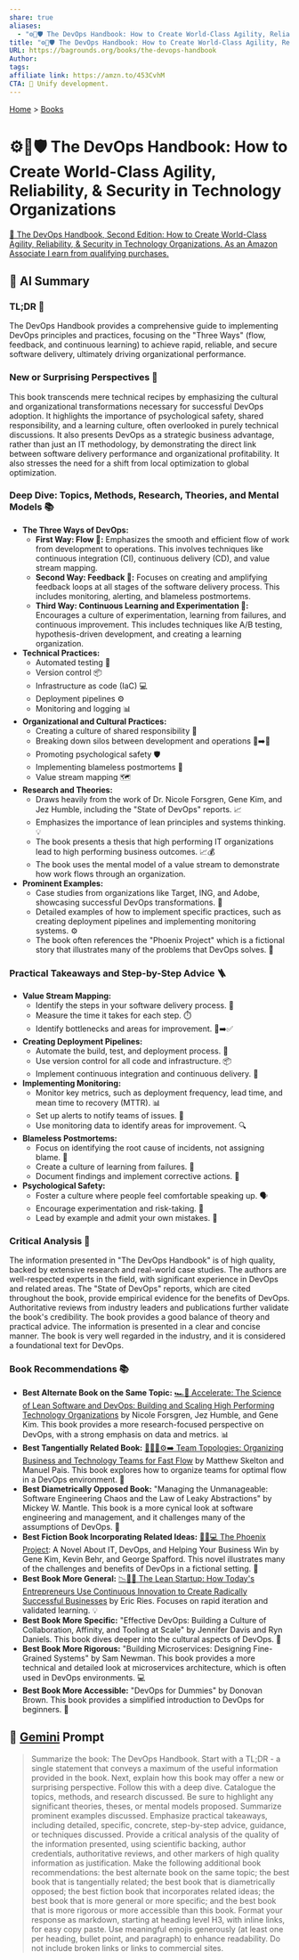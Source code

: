 ```yaml
---
share: true
aliases:
  - "⚙️🚀🛡️ The DevOps Handbook: How to Create World-Class Agility, Reliability, & Security in Technology Organizations"
title: "⚙️🚀🛡️ The DevOps Handbook: How to Create World-Class Agility, Reliability, & Security in Technology Organizations"
URL: https://bagrounds.org/books/the-devops-handbook
Author: 
tags: 
affiliate link: https://amzn.to/453CvhM
CTA: 🤝 Unify development.
---
```

[Home](../index.md) > [Books](./index.md)  
# ⚙️🚀🛡️ The DevOps Handbook: How to Create World-Class Agility, Reliability, & Security in Technology Organizations  
[🛒 The DevOps Handbook, Second Edition: How to Create World-Class Agility, Reliability, & Security in Technology Organizations. As an Amazon Associate I earn from qualifying purchases.](https://amzn.to/453CvhM)  
  
## 🤖 AI Summary  
### TL;DR 🚀  
The DevOps Handbook provides a comprehensive guide to implementing DevOps principles and practices, focusing on the "Three Ways" (flow, feedback, and continuous learning) to achieve rapid, reliable, and secure software delivery, ultimately driving organizational performance.  
  
### New or Surprising Perspectives 🧐  
This book transcends mere technical recipes by emphasizing the cultural and organizational transformations necessary for successful DevOps adoption. It highlights the importance of psychological safety, shared responsibility, and a learning culture, often overlooked in purely technical discussions. It also presents DevOps as a strategic business advantage, rather than just an IT methodology, by demonstrating the direct link between software delivery performance and organizational profitability. It also stresses the need for a shift from local optimization to global optimization.  
  
### Deep Dive: Topics, Methods, Research, Theories, and Mental Models 📚  
* **The Three Ways of DevOps:**  
    * **First Way: Flow 🌊:** Emphasizes the smooth and efficient flow of work from development to operations. This involves techniques like continuous integration (CI), continuous delivery (CD), and value stream mapping.  
    * **Second Way: Feedback 🔁:** Focuses on creating and amplifying feedback loops at all stages of the software delivery process. This includes monitoring, alerting, and blameless postmortems.  
    * **Third Way: Continuous Learning and Experimentation 🧠:** Encourages a culture of experimentation, learning from failures, and continuous improvement. This includes techniques like A/B testing, hypothesis-driven development, and creating a learning organization.  
* **Technical Practices:**  
    * Automated testing 🧪  
    * Version control 📦  
    * Infrastructure as code (IaC) 💻  
    * Deployment pipelines ⚙️  
    * Monitoring and logging 📊  
* **Organizational and Cultural Practices:**  
    * Creating a culture of shared responsibility 🤝  
    * Breaking down silos between development and operations 🧱➡️🌉  
    * Promoting psychological safety 🛡️  
    * Implementing blameless postmortems 📝  
    * Value stream mapping 🗺️  
* **Research and Theories:**  
    * Draws heavily from the work of Dr. Nicole Forsgren, Gene Kim, and Jez Humble, including the "State of DevOps" reports. 📈  
    * Emphasizes the importance of lean principles and systems thinking. 💡  
    * The book presents a thesis that high performing IT organizations lead to high performing business outcomes. 📈💰  
    * The book uses the mental model of a value stream to demonstrate how work flows through an organization.  
* **Prominent Examples:**  
    * Case studies from organizations like Target, ING, and Adobe, showcasing successful DevOps transformations. 🏢  
    * Detailed examples of how to implement specific practices, such as creating deployment pipelines and implementing monitoring systems. ⚙️  
    * The book often references the "Phoenix Project" which is a fictional story that illustrates many of the problems that DevOps solves. 📖  
  
### Practical Takeaways and Step-by-Step Advice 🪜  
* **Value Stream Mapping:**  
    * Identify the steps in your software delivery process. 📝  
    * Measure the time it takes for each step. ⏱️  
    * Identify bottlenecks and areas for improvement. 🚧➡️✅  
* **Creating Deployment Pipelines:**  
    * Automate the build, test, and deployment process. 🤖  
    * Use version control for all code and infrastructure. 📦  
    * Implement continuous integration and continuous delivery. 🔄  
* **Implementing Monitoring:**  
    * Monitor key metrics, such as deployment frequency, lead time, and mean time to recovery (MTTR). 📊  
    * Set up alerts to notify teams of issues. 🚨  
    * Use monitoring data to identify areas for improvement. 🔍  
* **Blameless Postmortems:**  
    * Focus on identifying the root cause of incidents, not assigning blame. 🚫  
    * Create a culture of learning from failures. 🧠  
    * Document findings and implement corrective actions. 📝  
* **Psychological Safety:**  
    * Foster a culture where people feel comfortable speaking up. 🗣️  
    * Encourage experimentation and risk-taking. 🧪  
    * Lead by example and admit your own mistakes. 🚶  
  
### Critical Analysis 🧐  
The information presented in "The DevOps Handbook" is of high quality, backed by extensive research and real-world case studies. The authors are well-respected experts in the field, with significant experience in DevOps and related areas. The "State of DevOps" reports, which are cited throughout the book, provide empirical evidence for the benefits of DevOps. Authoritative reviews from industry leaders and publications further validate the book's credibility. The book provides a good balance of theory and practical advice. The information is presented in a clear and concise manner. The book is very well regarded in the industry, and it is considered a foundational text for DevOps.  
  
### Book Recommendations 📚  
* **Best Alternate Book on the Same Topic:** [🏎️💾 Accelerate: The Science of Lean Software and DevOps: Building and Scaling High Performing Technology Organizations](./accelerate.md) by Nicole Forsgren, Jez Humble, and Gene Kim. This book provides a more research-focused perspective on DevOps, with a strong emphasis on data and metrics. 📊  
* **Best Tangentially Related Book:** [🧑‍🤝‍🧑⚙️➡️ Team Topologies: Organizing Business and Technology Teams for Fast Flow](./team-topologies-organizing-business-and-technology-teams-for-fast-flow.md) by Matthew Skelton and Manuel Pais. This book explores how to organize teams for optimal flow in a DevOps environment. 🤝  
* **Best Diametrically Opposed Book:** "Managing the Unmanageable: Software Engineering Chaos and the Law of Leaky Abstractions" by Mickey W. Mantle. This book is a more cynical look at software engineering and management, and it challenges many of the assumptions of DevOps. 🚧  
* **Best Fiction Book Incorporating Related Ideas:** [🐦‍🔥💻 The Phoenix Project](./the-phoenix-project.md): A Novel About IT, DevOps, and Helping Your Business Win by Gene Kim, Kevin Behr, and George Spafford. This novel illustrates many of the challenges and benefits of DevOps in a fictional setting. 📖  
* **Best Book More General:** [📉🧪🚀 The Lean Startup: How Today's Entrepreneurs Use Continuous Innovation to Create Radically Successful Businesses](./the-lean-startup.md) by Eric Ries. Focuses on rapid iteration and validated learning. 💡  
* **Best Book More Specific:** "Effective DevOps: Building a Culture of Collaboration, Affinity, and Tooling at Scale" by Jennifer Davis and Ryn Daniels. This book dives deeper into the cultural aspects of DevOps. 🤝  
* **Best Book More Rigorous:** "Building Microservices: Designing Fine-Grained Systems" by Sam Newman. This book provides a more technical and detailed look at microservices architecture, which is often used in DevOps environments. 💻  
* **Best Book More Accessible:** "DevOps for Dummies" by Donovan Brown. This book provides a simplified introduction to DevOps for beginners. 👶  
  
## 💬 [Gemini](https://gemini.google.com) Prompt  
> Summarize the book: The DevOps Handbook. Start with a TL;DR - a single statement that conveys a maximum of the useful information provided in the book. Next, explain how this book may offer a new or surprising perspective. Follow this with a deep dive. Catalogue the topics, methods, and research discussed. Be sure to highlight any significant theories, theses, or mental models proposed. Summarize prominent examples discussed. Emphasize practical takeaways, including detailed, specific, concrete, step-by-step advice, guidance, or techniques discussed. Provide a critical analysis of the quality of the information presented, using scientific backing, author credentials, authoritative reviews, and other markers of high quality information as justification. Make the following additional book recommendations: the best alternate book on the same topic; the best book that is tangentially related; the best book that is diametrically opposed; the best fiction book that incorporates related ideas; the best book that is more general or more specific; and the best book that is more rigorous or more accessible than this book. Format your response as markdown, starting at heading level H3, with inline links, for easy copy paste. Use meaningful emojis generously (at least one per heading, bullet point, and paragraph) to enhance readability. Do not include broken links or links to commercial sites.